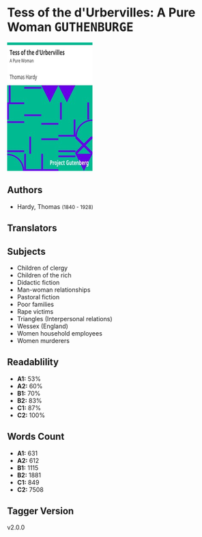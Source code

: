 # Tess of the d'Urbervilles: A Pure Woman <kbd>GUTHENBURGE</kbd>

![](./cover.medium.jpg "")

## Authors


 - Hardy, Thomas <small>(1840 - 1928)</small>

## Translators



## Subjects


 - Children of clergy
 - Children of the rich
 - Didactic fiction
 - Man-woman relationships
 - Pastoral fiction
 - Poor families
 - Rape victims
 - Triangles (Interpersonal relations)
 - Wessex (England)
 - Women household employees
 - Women murderers

## Readablility


 - **A1:** 53%
 - **A2:** 60%
 - **B1:** 70%
 - **B2:** 83%
 - **C1:** 87%
 - **C2:** 100%

## Words Count


 - **A1:** 631
 - **A2:** 612
 - **B1:** 1115
 - **B2:** 1881
 - **C1:** 849
 - **C2:** 7508

## Tagger Version


v2.0.0
